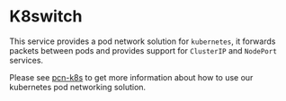 # K8switch


This service provides a pod network solution for ``kubernetes``, it forwards packets between pods and provides support for ``ClusterIP`` and ``NodePort`` services.

Please see [pcn-k8s](../../components/k8s/pcn-kubernetes) to get more information about how to use our kubernetes pod networking solution.
